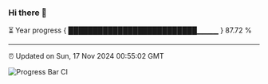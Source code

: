 ### Hi there 👋

⏳ Year progress { ██████████████████████████▁▁▁▁ } 87.72 %

---

⏰ Updated on Sun, 17 Nov 2024 00:55:02 GMT

![Progress Bar CI](https://github.com/Shyam-Makwana/GitHub-Actions-Demo/workflows/Progress%20Bar%20CI/badge.svg)
